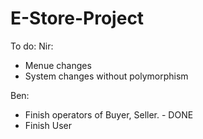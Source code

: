 # E-Store-Project
To do:
Nir:
- Menue changes
- System changes without polymorphism

Ben:
- Finish operators of Buyer, Seller. - DONE
- Finish User
